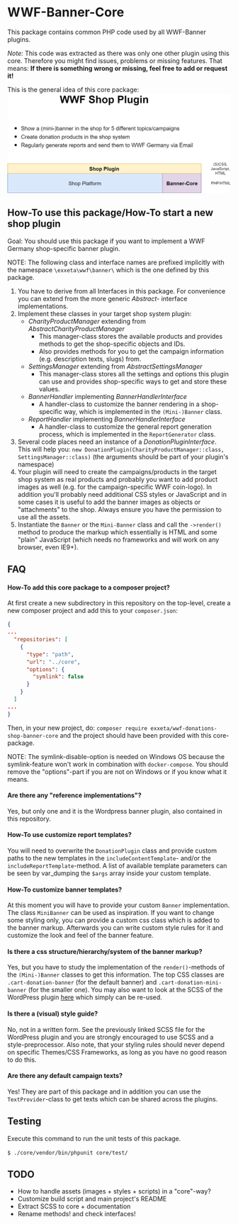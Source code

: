 # WWF-Banner-Core

This package contains common PHP code used by all WWF-Banner plugins.

*Note:* This code was extracted as there was only one other plugin using this core. Therefore you might find issues, problems
or missing features. That means: **If there is something wrong or missing, feel free to add or request it!**

This is the general idea of this core package:
![](./docs/shop_plugin_overview.png)

## How-To use this package/How-To start a new shop plugin

Goal: You should use this package if you want to implement a WWF Germany shop-specific banner plugin.

NOTE: The following class and interface names are prefixed implicitly with the namespace `\exxeta\wwf\banner\`
which is the one defined by this package.

1. You have to derive from all Interfaces in this package. For convenience you can extend from the more 
generic *Abstract-* interface implementations.
2. Implement these classes in your target shop system plugin:
    * *CharityProductManager* extending from *AbstractCharityProductManager*
        * This manager-class stores the available products and provides methods to get the shop-specific objects and IDs.
        * Also provides methods for you to get the campaign information (e.g. description texts, slugs) from.
    * *SettingsManager* extending from *AbstractSettingsManager*
        * This manager-class stores all the settings and options this plugin can use and provides shop-specific ways to get and store these values.
    * *BannerHandler* implementing *BannerHandlerInterface*
        * A handler-class to customize the banner rendering in a shop-specific way, which is implemented in the `(Mini-)Banner` class.
    * *ReportHandler* implementing *BannerHandlerInterface*
        * A handler-class to customize the general report generation process, which is implemented in the `ReportGenerator` class.
3. Several code places need an instance of a *DonationPluginInterface*. This will help you:
    `new DonationPlugin(CharityProductManager::class, SettingsManager::class)` 
    (the arguments should be part of your plugin's namespace)
4. Your plugin will need to create the campaigns/products in the target shop system as real products and probably you want to add
product images as well (e.g. for the campaign-specific WWF coin-logo). In addition you'll probably need additional CSS styles or JavaScript and
in some cases it is useful to add the banner images as objects or "attachments" to the shop. Always ensure you have the permission to use all the assets.
5. Instantiate the `Banner` or the `Mini-Banner` class and call the `->render()` method to produce the markup which 
essentially is HTML and some "plain" JavaScript (which needs no frameworks and will work on any browser, even IE9+). 

## FAQ
#### How-To add this core package to a composer project?
At first create a new subdirectory in this repository on the top-level, create a new composer project and add this to your `composer.json`:
```json
{
...
  "repositories": [
    {
      "type": "path",
      "url": "../core",
      "options": {
        "symlink": false
      }
    }
  ]
...
}
```
Then, in your new project, do: `composer require exxeta/wwf-donations-shop-banner-core` and the project
 should have been provided with this core-package.

NOTE: The symlink-disable-option is needed on Windows OS because the symlink-feature won't work in combination with `docker-compose`.
You should remove the "options"-part if you are not on Windows or if you know what it means.

#### Are there any "reference implementations"?
Yes, but only one and it is the Wordpress banner plugin, also contained in this repository.

#### How-To use customize report templates?
You will need to overwrite the `DonationPlugin` class and provide custom paths to the new templates in the `includeContentTemplate`- and/or
the `includeReportTemplate`-method. A list of available template parameters can be seen by var_dumping the `$args` array inside 
your custom template.

#### How-To customize banner templates?
At this moment you will have to provide your custom `Banner` implementation. The class `MiniBanner` can be used as inspiration.
If you want to change some styling only, you can provide a custom css class which is added to the banner markup. 
Afterwards you can write custom style rules for it and customize the look and feel of the banner feature.

#### Is there a css structure/hierarchy/system of the banner markup?
Yes, but you have to study the implementation of the `render()`-methods of the `(Mini-)Banner` classes to get this information.
The top CSS classes are `.cart-donation-banner` (for the default banner) and `.cart-donation-mini-banner` (for the smaller one).
You may also want to look at the SCSS of the WordPress plugin [here](https://github.com/EXXETA/wordpress-plugin-donations/blob/master/wwf-donations-plugin/styles/banner.scss) which simply can be re-used.

#### Is there a (visual) style guide?
No, not in a written form. See the previously linked SCSS file for the WordPress plugin and you are strongly encouraged to use SCSS and a style-preprocessor.
Also note, that your styling rules should never depend on specific Themes/CSS Frameworks, as long as you have no good reason to do this. 

#### Are there any default campaign texts?
Yes! They are part of this package and in addition you can use the `TextProvider`-class to get texts which can be shared across the plugins.

## Testing
Execute this command to run the unit tests of this package.
 
`$ ./core/vendor/bin/phpunit core/test/`

## TODO
- How to handle assets (images + styles + scripts) in a "core"-way?
- Customize build script and main project's README
- Extract SCSS to core + documentation
- Rename methods! and check interfaces!